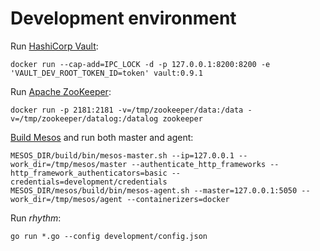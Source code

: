 # Development environment

Run [HashiCorp Vault](https://www.vaultproject.io/):
```
docker run --cap-add=IPC_LOCK -d -p 127.0.0.1:8200:8200 -e 'VAULT_DEV_ROOT_TOKEN_ID=token' vault:0.9.1
```

Run [Apache ZooKeeper](https://zookeeper.apache.org/):
```
docker run -p 2181:2181 -v=/tmp/zookeeper/data:/data -v=/tmp/zookeeper/datalog:/datalog zookeeper
```

[Build Mesos](https://mesos.apache.org/documentation/latest/building/) and run both master and agent:
```
MESOS_DIR/build/bin/mesos-master.sh --ip=127.0.0.1 --work_dir=/tmp/mesos/master --authenticate_http_frameworks --http_framework_authenticators=basic --credentials=development/credentials
MESOS_DIR/mesos/build/bin/mesos-agent.sh --master=127.0.0.1:5050 --work_dir=/tmp/mesos/agent --containerizers=docker
```

Run *rhythm*:
```
go run *.go --config development/config.json
```
